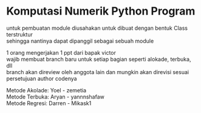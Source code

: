 # Komputasi Numerik Python Program

untuk pembuatan module diusahakan untuk dibuat dengan bentuk Class terstruktur<br />
sehingga nantinya dapat dipanggil sebagai sebuah module<br />

1 orang mengerjakan 1 ppt dari bapak victor<br />
wajib membuat branch baru untuk setiap bagian seperti alokade, terbuka, dll<br />
branch akan direview oleh anggota lain dan mungkin akan direvisi sesuai persetujuan author codenya

Metode Akolade: Yoel - zemetia<br />
Metode Terbuka: Aryan - yannnshafaw<br />
Metode Regresi: Darren - Mikask1<br />
